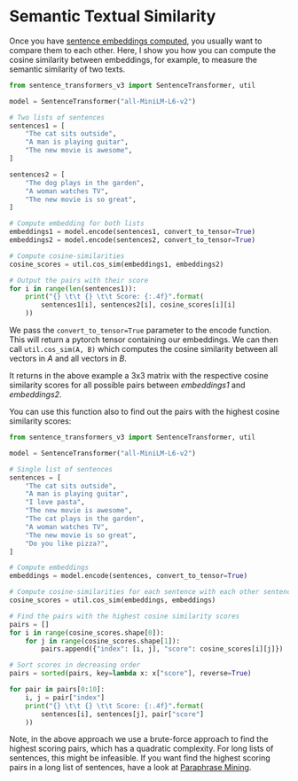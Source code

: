 # Semantic Textual Similarity

Once you have  [sentence embeddings computed](../../examples/applications/computing-embeddings/README.md), you usually want to compare them to each other. Here, I show you how you can compute the cosine similarity between embeddings, for example, to measure the semantic similarity of two texts.

```python
from sentence_transformers_v3 import SentenceTransformer, util

model = SentenceTransformer("all-MiniLM-L6-v2")

# Two lists of sentences
sentences1 = [
    "The cat sits outside",
    "A man is playing guitar",
    "The new movie is awesome",
]

sentences2 = [
    "The dog plays in the garden",
    "A woman watches TV",
    "The new movie is so great",
]

# Compute embedding for both lists
embeddings1 = model.encode(sentences1, convert_to_tensor=True)
embeddings2 = model.encode(sentences2, convert_to_tensor=True)

# Compute cosine-similarities
cosine_scores = util.cos_sim(embeddings1, embeddings2)

# Output the pairs with their score
for i in range(len(sentences1)):
    print("{} \t\t {} \t\t Score: {:.4f}".format(
        sentences1[i], sentences2[i], cosine_scores[i][i]
    ))
```

We pass the `convert_to_tensor=True` parameter to the encode function. This will return a pytorch tensor containing our embeddings. We can then call `util.cos_sim(A, B)` which computes the cosine similarity between all vectors in *A* and all vectors in *B*. 

It returns in the above example a 3x3 matrix with the respective cosine similarity scores for all possible pairs between *embeddings1* and *embeddings2*.


You can use this function also to find out the pairs with the highest cosine similarity scores:
```python
from sentence_transformers_v3 import SentenceTransformer, util

model = SentenceTransformer("all-MiniLM-L6-v2")

# Single list of sentences
sentences = [
    "The cat sits outside",
    "A man is playing guitar",
    "I love pasta",
    "The new movie is awesome",
    "The cat plays in the garden",
    "A woman watches TV",
    "The new movie is so great",
    "Do you like pizza?",
]

# Compute embeddings
embeddings = model.encode(sentences, convert_to_tensor=True)

# Compute cosine-similarities for each sentence with each other sentence
cosine_scores = util.cos_sim(embeddings, embeddings)

# Find the pairs with the highest cosine similarity scores
pairs = []
for i in range(cosine_scores.shape[0]):
    for j in range(cosine_scores.shape[1]):
        pairs.append({"index": [i, j], "score": cosine_scores[i][j]})

# Sort scores in decreasing order
pairs = sorted(pairs, key=lambda x: x["score"], reverse=True)

for pair in pairs[0:10]:
    i, j = pair["index"]
    print("{} \t\t {} \t\t Score: {:.4f}".format(
        sentences[i], sentences[j], pair["score"]
    ))
```

Note, in the above approach we use a brute-force approach to find the highest scoring pairs, which has a quadratic complexity. For long lists of sentences, this might be infeasible. If you want find the highest scoring pairs in a long list of sentences, have a look at [Paraphrase Mining](../../examples/applications/paraphrase-mining/README.md).